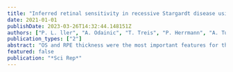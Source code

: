 ```yaml
---
title: "Inferred retinal sensitivity in recessive Stargardt disease using machine learning"
date: 2021-01-01
publishDate: 2023-03-26T14:32:44.148151Z
authors: ["P. L. ller", "A. Odainic", "T. Treis", "P. Herrmann", "A. Tufail", "F. G. Holz", "M. Pfau"]
publication_types: ["2"]
abstract: "OS and RPE thickness were the most important features for the prediction of retinal sensitivity. 'Inferred sensitivity', herein, enables to accurately estimate differential effects of retinal microstructure on spatially-resolved function in Stargardt disease, and might be used as quasi-functional surrogate marker for a refined and time-efficient investigation of possible functionally relevant treatment effects or disease progression."
featured: false
publication: "*Sci Rep*"
---
```


